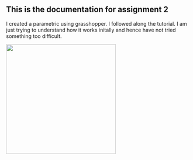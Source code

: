 ## This is the documentation for assignment 2

I created a parametric using grasshopper. I followed along the tutorial. I am just trying to understand how it works initally and hence have 
not tried something too difficult. 

<img src ="https://user-images.githubusercontent.com/115178948/196519250-c1d8075e-5159-41cb-8287-6d8f7561a6cf.png" width = "300"> 
